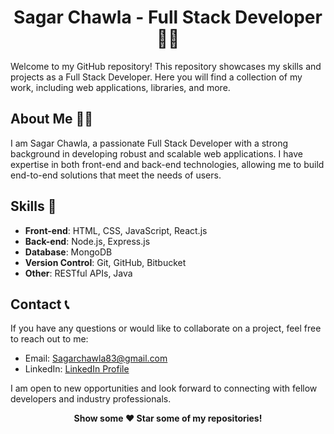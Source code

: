 <h1 align="center">Sagar Chawla - Full Stack Developer 👨‍💻</h1>

<p>Welcome to my GitHub repository! This repository showcases my skills and projects as a Full Stack Developer. Here you will find a collection of my work, including web applications, libraries, and more.</p>

<h2>About Me 🙋‍♂️</h2>

<p>I am Sagar Chawla, a passionate Full Stack Developer with a strong background in developing robust and scalable web applications. I have expertise in both front-end and back-end technologies, allowing me to build end-to-end solutions that meet the needs of users.</p>

<h2>Skills 🚀</h2>

<ul>
  <li><strong>Front-end</strong>: HTML, CSS, JavaScript, React.js</li>
  <li><strong>Back-end</strong>: Node.js, Express.js</li>
  <li><strong>Database</strong>: MongoDB</li>
  <li><strong>Version Control</strong>: Git, GitHub, Bitbucket</li>
  <li><strong>Other</strong>: RESTful APIs, Java</li>
</ul>

<!-- This is a comment in Markdown -->
<!--
<h2>Projects</h2>

<p><em>Coming Soon</em></p>

<p>Stay tuned for updates on my latest projects and contributions!</p>
-->

<h2>Contact 📞</h2>

<p>If you have any questions or would like to collaborate on a project, feel free to reach out to me:</p>

<ul>
  <li>Email: <a href="mailto:sagarchawla83@gmail.com">Sagarchawla83@gmail.com</a></li>
  <li>LinkedIn: <a href="https://www.linkedin.com/in/sagar-chawla-1085231bb/">LinkedIn Profile</a></li>
</ul>

<p>I am open to new opportunities and look forward to connecting with fellow developers and industry professionals.</p>

<p align="center"><strong>Show some ❤️ Star some of my repositories!</strong></p>
